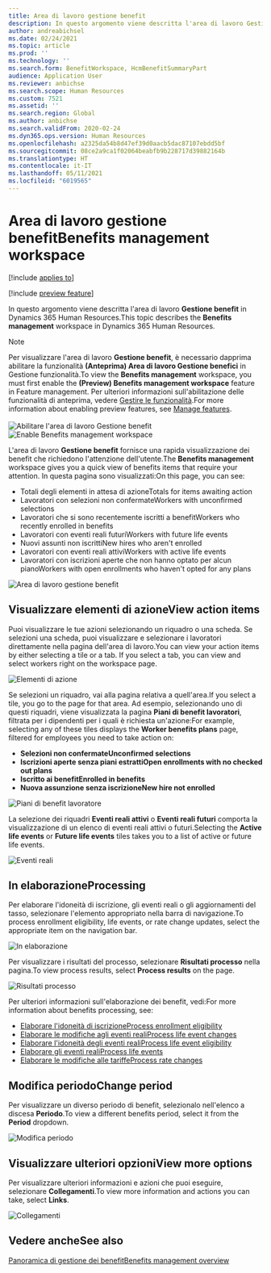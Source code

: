 ```yaml
---
title: Area di lavoro gestione benefit
description: In questo argomento viene descritta l'area di lavoro Gestione benefit in Dynamics 365 Human Resources.
author: andreabichsel
ms.date: 02/24/2021
ms.topic: article
ms.prod: ''
ms.technology: ''
ms.search.form: BenefitWorkspace, HcmBenefitSummaryPart
audience: Application User
ms.reviewer: anbichse
ms.search.scope: Human Resources
ms.custom: 7521
ms.assetid: ''
ms.search.region: Global
ms.author: anbichse
ms.search.validFrom: 2020-02-24
ms.dyn365.ops.version: Human Resources
ms.openlocfilehash: a2325da54b8d47ef39d0aacb5dac87107ebdd5bf
ms.sourcegitcommit: 08ce2a9ca1f02064beabfb9b228717d39882164b
ms.translationtype: HT
ms.contentlocale: it-IT
ms.lasthandoff: 05/11/2021
ms.locfileid: "6019565"
---
```

# <a name="benefits-management-workspace"></a><span data-ttu-id="48a3b-103">Area di lavoro gestione benefit</span><span class="sxs-lookup"><span data-stu-id="48a3b-103">Benefits management workspace</span></span>

[!include [applies to](../includes/applies-to-hr.md)]

[!include [preview feature](./includes/preview-feature.md)]

<span data-ttu-id="48a3b-104">In questo argomento viene descritta l'area di lavoro **Gestione benefit** in Dynamics 365 Human Resources.</span><span class="sxs-lookup"><span data-stu-id="48a3b-104">This topic describes the **Benefits management** workspace in Dynamics 365 Human Resources.</span></span>

> [!NOTE]
> <span data-ttu-id="48a3b-105">Per visualizzare l'area di lavoro **Gestione benefit**, è necessario dapprima abilitare la funzionalità **(Anteprima) Area di lavoro Gestione benefici** in Gestione funzionalità.</span><span class="sxs-lookup"><span data-stu-id="48a3b-105">To view the **Benefits management** workspace, you must first enable the **(Preview) Benefits management workspace** feature in Feature management.</span></span> <span data-ttu-id="48a3b-106">Per ulteriori informazioni sull'abilitazione delle funzionalità di anteprima, vedere [Gestire le funzionalità](../hr-admin-manage-features.md).</span><span class="sxs-lookup"><span data-stu-id="48a3b-106">For more information about enabling preview features, see [Manage features](../hr-admin-manage-features.md).</span></span><br><br><span data-ttu-id="48a3b-107">![Abilitare l'area di lavoro Gestione benefit](./media/hr-benefits-management-workspace-enable.png)</span><span class="sxs-lookup"><span data-stu-id="48a3b-107">![Enable Benefits management workspace](./media/hr-benefits-management-workspace-enable.png)</span></span>

<span data-ttu-id="48a3b-108">L'area di lavoro **Gestione benefit** fornisce una rapida visualizzazione dei benefit che richiedono l'attenzione dell'utente.</span><span class="sxs-lookup"><span data-stu-id="48a3b-108">The **Benefits management** workspace gives you a quick view of benefits items that require your attention.</span></span> <span data-ttu-id="48a3b-109">In questa pagina sono visualizzati:</span><span class="sxs-lookup"><span data-stu-id="48a3b-109">On this page, you can see:</span></span>

- <span data-ttu-id="48a3b-110">Totali degli elementi in attesa di azione</span><span class="sxs-lookup"><span data-stu-id="48a3b-110">Totals for items awaiting action</span></span>
- <span data-ttu-id="48a3b-111">Lavoratori con selezioni non confermate</span><span class="sxs-lookup"><span data-stu-id="48a3b-111">Workers with unconfirmed selections</span></span>
- <span data-ttu-id="48a3b-112">Lavoratori che si sono recentemente iscritti a benefit</span><span class="sxs-lookup"><span data-stu-id="48a3b-112">Workers who recently enrolled in benefits</span></span>
- <span data-ttu-id="48a3b-113">Lavoratori con eventi reali futuri</span><span class="sxs-lookup"><span data-stu-id="48a3b-113">Workers with future life events</span></span>
- <span data-ttu-id="48a3b-114">Nuovi assunti non iscritti</span><span class="sxs-lookup"><span data-stu-id="48a3b-114">New hires who aren't enrolled</span></span>
- <span data-ttu-id="48a3b-115">Lavoratori con eventi reali attivi</span><span class="sxs-lookup"><span data-stu-id="48a3b-115">Workers with active life events</span></span>
- <span data-ttu-id="48a3b-116">Lavoratori con iscrizioni aperte che non hanno optato per alcun piano</span><span class="sxs-lookup"><span data-stu-id="48a3b-116">Workers with open enrollments who haven't opted for any plans</span></span>

![Area di lavoro gestione benefit](./media/hr-benefits-management-workspace.png)

## <a name="view-action-items"></a><span data-ttu-id="48a3b-118">Visualizzare elementi di azione</span><span class="sxs-lookup"><span data-stu-id="48a3b-118">View action items</span></span>

<span data-ttu-id="48a3b-119">Puoi visualizzare le tue azioni selezionando un riquadro o una scheda. Se selezioni una scheda, puoi visualizzare e selezionare i lavoratori direttamente nella pagina dell'area di lavoro.</span><span class="sxs-lookup"><span data-stu-id="48a3b-119">You can view your action items by either selecting a tile or a tab. If you select a tab, you can view and select workers right on the workspace page.</span></span>

![Elementi di azione](./media/hr-benefits-management-workspace-action-items.png)

<span data-ttu-id="48a3b-121">Se selezioni un riquadro, vai alla pagina relativa a quell'area.</span><span class="sxs-lookup"><span data-stu-id="48a3b-121">If you select a tile, you go to the page for that area.</span></span> <span data-ttu-id="48a3b-122">Ad esempio, selezionando uno di questi riquadri, viene visualizzata la pagina **Piani di benefit lavoratori**, filtrata per i dipendenti per i quali è richiesta un'azione:</span><span class="sxs-lookup"><span data-stu-id="48a3b-122">For example, selecting any of these tiles displays the **Worker benefits plans** page, filtered for employees you need to take action on:</span></span>

- <span data-ttu-id="48a3b-123">**Selezioni non confermate**</span><span class="sxs-lookup"><span data-stu-id="48a3b-123">**Unconfirmed selections**</span></span>
- <span data-ttu-id="48a3b-124">**Iscrizioni aperte senza piani estratti**</span><span class="sxs-lookup"><span data-stu-id="48a3b-124">**Open enrollments with no checked out plans**</span></span>
- <span data-ttu-id="48a3b-125">**Iscritto ai benefit**</span><span class="sxs-lookup"><span data-stu-id="48a3b-125">**Enrolled in benefits**</span></span>
- <span data-ttu-id="48a3b-126">**Nuova assunzione senza iscrizione**</span><span class="sxs-lookup"><span data-stu-id="48a3b-126">**New hire not enrolled**</span></span>

![Piani di benefit lavoratore](./media/hr-benefits-management-workspace-plans.png)

<span data-ttu-id="48a3b-128">La selezione dei riquadri **Eventi reali attivi** o **Eventi reali futuri** comporta la visualizzazione di un elenco di eventi reali attivi o futuri.</span><span class="sxs-lookup"><span data-stu-id="48a3b-128">Selecting the **Active life events** or **Future life events** tiles takes you to a list of active or future life events.</span></span>

![Eventi reali](./media/hr-benefits-management-workspace-life-events.png)

## <a name="processing"></a><span data-ttu-id="48a3b-130">In elaborazione</span><span class="sxs-lookup"><span data-stu-id="48a3b-130">Processing</span></span>

<span data-ttu-id="48a3b-131">Per elaborare l'idoneità di iscrizione, gli eventi reali o gli aggiornamenti del tasso, selezionare l'elemento appropriato nella barra di navigazione.</span><span class="sxs-lookup"><span data-stu-id="48a3b-131">To process enrollment eligibility, life events, or rate change updates, select the appropriate item on the navigation bar.</span></span>

![In elaborazione](./media/hr-benefits-management-workspace-processing.png)

<span data-ttu-id="48a3b-133">Per visualizzare i risultati del processo, selezionare **Risultati processo** nella pagina.</span><span class="sxs-lookup"><span data-stu-id="48a3b-133">To view process results, select **Process results** on the page.</span></span>

![Risultati processo](./media/hr-benefits-management-workspace-process-results.png)

<span data-ttu-id="48a3b-135">Per ulteriori informazioni sull'elaborazione dei benefit, vedi:</span><span class="sxs-lookup"><span data-stu-id="48a3b-135">For more information about benefits processing, see:</span></span>

- [<span data-ttu-id="48a3b-136">Elaborare l'idoneità di iscrizione</span><span class="sxs-lookup"><span data-stu-id="48a3b-136">Process enrollment eligibility</span></span>](hr-benefits-process-enrollment-eligibility.md)
- [<span data-ttu-id="48a3b-137">Elaborare le modifiche agli eventi reali</span><span class="sxs-lookup"><span data-stu-id="48a3b-137">Process life event changes</span></span>](hr-benefits-process-life-event-changes.md)
- [<span data-ttu-id="48a3b-138">Elaborare l'idoneità degli eventi reali</span><span class="sxs-lookup"><span data-stu-id="48a3b-138">Process life event eligibility</span></span>](hr-benefits-process-life-event-eligibility.md)
- [<span data-ttu-id="48a3b-139">Elaborare gli eventi reali</span><span class="sxs-lookup"><span data-stu-id="48a3b-139">Process life events</span></span>](hr-benefits-process-life-events.md)
- [<span data-ttu-id="48a3b-140">Elaborare le modifiche alle tariffe</span><span class="sxs-lookup"><span data-stu-id="48a3b-140">Process rate changes</span></span>](hr-benefits-process-rate-changes.md)

## <a name="change-period"></a><span data-ttu-id="48a3b-141">Modifica periodo</span><span class="sxs-lookup"><span data-stu-id="48a3b-141">Change period</span></span>

<span data-ttu-id="48a3b-142">Per visualizzare un diverso periodo di benefit, selezionalo nell'elenco a discesa **Periodo**.</span><span class="sxs-lookup"><span data-stu-id="48a3b-142">To view a different benefits period, select it from the **Period** dropdown.</span></span>

![Modifica periodo](./media/hr-benefits-management-workspace-period.png)

## <a name="view-more-options"></a><span data-ttu-id="48a3b-144">Visualizzare ulteriori opzioni</span><span class="sxs-lookup"><span data-stu-id="48a3b-144">View more options</span></span>

<span data-ttu-id="48a3b-145">Per visualizzare ulteriori informazioni e azioni che puoi eseguire, selezionare **Collegamenti**.</span><span class="sxs-lookup"><span data-stu-id="48a3b-145">To view more information and actions you can take, select **Links**.</span></span>

![Collegamenti](./media/hr-benefits-management-workspace-links.png)

## <a name="see-also"></a><span data-ttu-id="48a3b-147">Vedere anche</span><span class="sxs-lookup"><span data-stu-id="48a3b-147">See also</span></span>

[<span data-ttu-id="48a3b-148">Panoramica di gestione dei benefit</span><span class="sxs-lookup"><span data-stu-id="48a3b-148">Benefits management overview</span></span>](hr-benefits-management-overview.md)